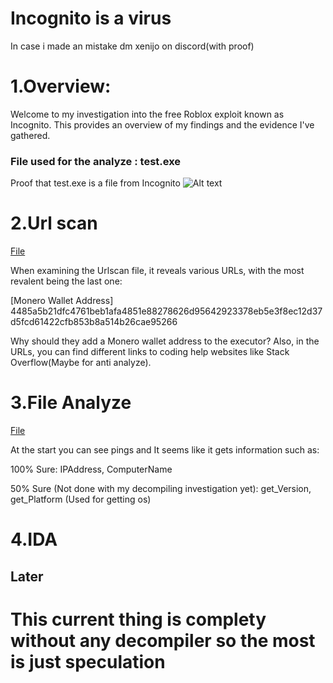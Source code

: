 # Incognito is a virus
In case i made an mistake dm xenijo on discord(with proof)
# 1.Overview:
Welcome to my investigation into the free Roblox exploit known as Incognito. 
This provides an overview of my findings and the evidence I've gathered.

### File used for the analyze : test.exe
Proof that test.exe is a file from Incognito
![Alt text](https://cdn.discordapp.com/attachments/1228376524407701665/1238949420184109167/image.png?ex=6641cdd0&is=66407c50&hm=0f75155c90474b9b364e551b26a9378d83fad64afa1d327f731d0c9fc540f7ea&)

# 2.Url scan
[File](https://raw.githubusercontent.com/Xenijo/incognito-is-a-virus/main/Proof/Urlscan)

When examining the Urlscan file, it reveals various URLs, with the most revalent being the last one:

[Monero Wallet Address]
4485a5b21dfc4761beb1afa4851e88278626d95642923378eb5e3f8ec12d37d5fcd61422cfb853b8a514b26cae95266

Why should they add a Monero wallet address to the executor? Also, in the URLs, you can find different links to coding help websites like Stack Overflow(Maybe for anti analyze).

# 3.File Analyze
[File](https://raw.githubusercontent.com/Xenijo/incognito-is-a-virus/main/Proof/Analyze)

At the start you can see pings and It seems like it gets information such as:

100% Sure: IPAddress, ComputerName

50% Sure (Not done with my decompiling investigation yet): get_Version, get_Platform (Used for getting os)

# 4.IDA

## Later
# This current thing is complety without any decompiler so the most is just speculation
